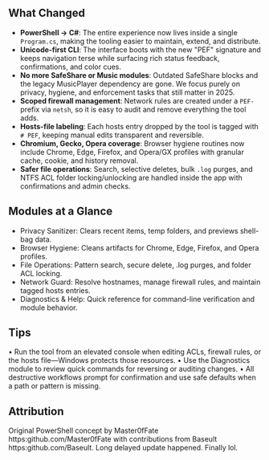 ## What Changed

- **PowerShell → C#**: The entire experience now lives inside a single `Program.cs`, making the tooling easier to
maintain, extend, and distribute.
- **Unicode-first CLI**: The interface boots with the new "PEF" signature and keeps navigation terse while
surfacing rich status feedback, confirmations, and color cues.
- **No more SafeShare or Music modules**: Outdated SafeShare blocks and the legacy MusicPlayer dependency are gone.
We focus purely on privacy, hygiene, and enforcement tasks that still matter in 2025.
- **Scoped firewall management**: Network rules are created under a `PEF-` prefix via `netsh`, so it is easy to
audit and remove everything the tool adds.
- **Hosts-file labeling**: Each hosts entry dropped by the tool is tagged with `# PEF`, keeping manual edits
transparent and reversible.
- **Chromium, Gecko, Opera coverage**: Browser hygiene routines now include Chrome, Edge, Firefox, and Opera/GX
profiles with granular cache, cookie, and history removal.
- **Safer file operations**: Search, selective deletes, bulk `.log` purges, and NTFS ACL folder locking/unlocking
are handled inside the app with confirmations and admin checks.



## Modules at a Glance

- Privacy Sanitizer: Clears recent items, temp folders, and previews shell-bag data.
- Browser Hygiene: Cleans artifacts for Chrome, Edge, Firefox, and Opera profiles.
- File Operations: Pattern search, secure delete, .log purges, and folder ACL locking.
- Network Guard: Resolve hostnames, manage firewall rules, and maintain tagged hosts entries.
- Diagnostics & Help: Quick reference for command-line verification and module behavior.

## Tips

• Run the tool from an elevated console when editing ACLs, firewall rules, or the hosts file—Windows protects those
resources.
• Use the Diagnostics module to review quick commands for reversing or auditing changes.
• All destructive workflows prompt for confirmation and use safe defaults when a path or pattern is missing.

## Attribution

Original PowerShell concept by Master0fFate https:github.com/Master0fFate with contributions from Baseult
https:github.com/Baseult. Long delayed update happened. Finally lol.

